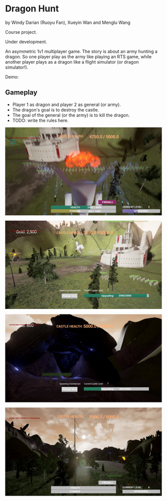 # Dragon Hunt

by Windy Darian (Ruoyu Fan), Xueyin Wan and Menglu Wang

Course project.

Under development.

An asymmetric 1v1 multiplayer game. The story is about an army hunting a dragon.
So one player play as the army like playing an RTS game, while another player
plays as a dragon like a flight simulator (or dragon simulator!).

Demo:

## Gameplay

* Player 1 as dragon and player 2 as general (or army).
* The dragon's goal is to destroy the castle.
* The goal of the general (or the army) is to kill the dragon.
* TODO: write the rules here.



![screenshot1](https://github.com/WindyDarian/DragonHunt/raw/master/screenshots/beta/20160316160954_1.jpg "screenshot1")

![screenshot2](https://github.com/WindyDarian/DragonHunt/raw/master/screenshots/beta/20160316154857_1.jpg "screenshot2")

![screenshot3](https://github.com/WindyDarian/DragonHunt/raw/master/screenshots/beta/20160316160518_1.jpg "screenshot3")

![screenshot4](https://github.com/WindyDarian/DragonHunt/raw/master/screenshots/beta/20160316155557_1.jpg "screenshot4")
